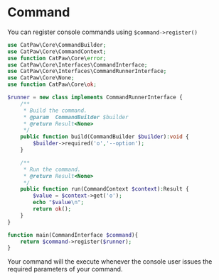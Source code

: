 # Command

You can register console commands using `$command->register()`

```php
use CatPaw\Core\CommandBuilder;
use CatPaw\Core\CommandContext;
use function CatPaw\Core\error;
use CatPaw\Core\Interfaces\CommandInterface;
use CatPaw\Core\Interfaces\CommandRunnerInterface;
use CatPaw\Core\None;
use function CatPaw\Core\ok;

$runner = new class implements CommandRunnerInterface {
    /**
     * Build the command.
     * @param  CommandBuilder $builder
     * @return Result<None>
     */
    public function build(CommandBuilder $builder):void {
        $builder->required('o','--option');
    }

    /**
     * Run the command.
     * @return Result<None>
     */
    public function run(CommandContext $context):Result {
        $value = $context->get('o');
        echo "$value\n";
        return ok();
    }
}

function main(CommandInterface $command){
    return $command->register($runner);
}
```

Your command will the execute whenever the console user issues the required parameters of your command.